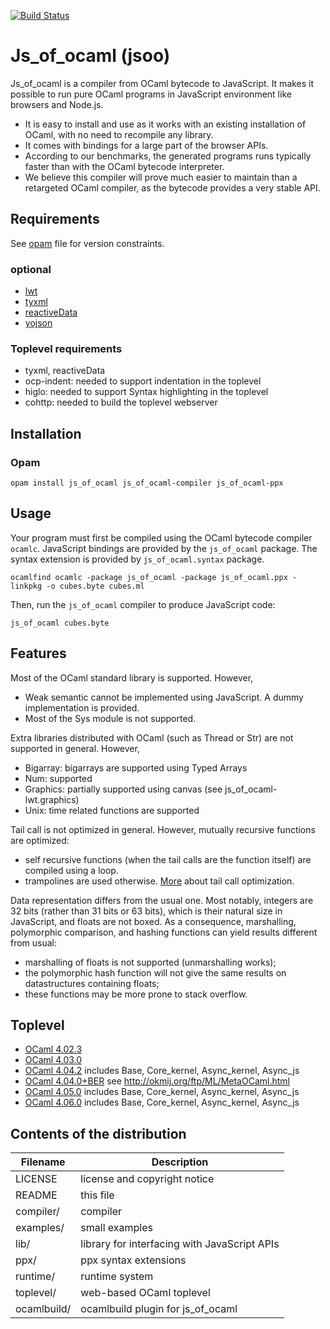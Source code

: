 [![Build Status](https://travis-ci.org/ocsigen/js_of_ocaml.svg?branch=master)](https://travis-ci.org/ocsigen/js_of_ocaml)

# Js_of_ocaml (jsoo)

Js_of_ocaml is a compiler from OCaml bytecode to JavaScript. It makes
it possible to run pure OCaml programs in JavaScript environment
like browsers and Node.js.
  * It is easy to install and use as it works with an existing
    installation of OCaml, with no need to recompile any library.
  * It comes with bindings for a large part of the browser APIs.
  * According to our benchmarks, the generated programs runs typically
    faster than with the OCaml bytecode interpreter.
  * We believe this compiler will prove much easier to maintain than a
    retargeted OCaml compiler, as the bytecode provides a very stable
    API.

## Requirements
  See [opam](https://github.com/ocsigen/js_of_ocaml/blob/master/js_of_ocaml-compiler.opam) file for version constraints.

### optional
  * [lwt](https://github.com/ocsigen/lwt)
  * [tyxml](https://github.com/ocsigen/tyxml)
  * [reactiveData](https://github.com/ocsigen/reactiveData)
  * [yojson](https://github.com/mjambon/yojson)

### Toplevel requirements
 * tyxml, reactiveData
 * ocp-indent: needed to support indentation in the toplevel
 * higlo: needed to support Syntax highlighting in the toplevel
 * cohttp: needed to build the toplevel webserver

## Installation

### Opam
```
opam install js_of_ocaml js_of_ocaml-compiler js_of_ocaml-ppx
```

## Usage

Your program must first be compiled using the OCaml bytecode compiler
`ocamlc`. JavaScript bindings are provided by the `js_of_ocaml` package.
The syntax extension is provided by `js_of_ocaml.syntax` package.

```
ocamlfind ocamlc -package js_of_ocaml -package js_of_ocaml.ppx -linkpkg -o cubes.byte cubes.ml
```

Then, run the `js_of_ocaml` compiler to produce JavaScript code:

```
js_of_ocaml cubes.byte
```

## Features

Most of the OCaml standard library is supported. However,
  * Weak semantic cannot be implemented using JavaScript.
    A dummy implementation is provided.
  * Most of the Sys module is not supported.

Extra libraries distributed with OCaml (such as Thread or Str) are not
supported in general. However,
  * Bigarray: bigarrays are supported using Typed Arrays
  * Num: supported
  * Graphics: partially supported using canvas (see js_of_ocaml-lwt.graphics)
  * Unix: time related functions are supported

Tail call is not optimized in general. However, mutually recursive
functions are optimized:
  * self recursive functions (when the tail calls are the function itself) are
    compiled using a loop.
  * trampolines are used otherwise.
[More](http://ocsigen.org/js_of_ocaml/dev/manual/tailcall) about tail call optimization.

Data representation differs from the usual one.  Most notably,
integers are 32 bits (rather than 31 bits or 63 bits), which is their
natural size in JavaScript, and floats are not boxed.  As a
consequence, marshalling, polymorphic comparison, and hashing
functions can yield results different from usual:
  * marshalling of floats is not supported (unmarshalling works);
  * the polymorphic hash function will not give the same results on
    datastructures containing floats;
  * these functions may be more prone to stack overflow.

## Toplevel
  * [OCaml 4.02.3](http://ocsigen.github.io/js_of_ocaml/toplevel.html#version=4.02.3)
  * [OCaml 4.03.0](http://ocsigen.github.io/js_of_ocaml/toplevel.html#version=4.03.0)
  * [OCaml 4.04.2](http://ocsigen.github.io/js_of_ocaml/toplevel.html#version=4.04.2) includes Base, Core_kernel, Async_kernel, Async_js
  * [OCaml 4.04.0+BER](http://ocsigen.github.io/js_of_ocaml/toplevel.html#version=4.04.0+BER) see http://okmij.org/ftp/ML/MetaOCaml.html
  * [OCaml 4.05.0](http://ocsigen.github.io/js_of_ocaml/toplevel.html#version=4.05.0) includes Base, Core_kernel, Async_kernel, Async_js
  * [OCaml 4.06.0](http://ocsigen.github.io/js_of_ocaml/toplevel.html#version=4.06.0) includes Base, Core_kernel, Async_kernel, Async_js

## Contents of the distribution
| Filename    | Description                                  |
|-----------  |----------------------------------------------|
| LICENSE     | license and copyright notice                 |
| README      | this file                                    |
| compiler/   | compiler                                     |
| examples/   | small examples                               |
| lib/        | library for interfacing with JavaScript APIs |
| ppx/        | ppx syntax extensions                        |
| runtime/    | runtime system                               |
| toplevel/   | web-based OCaml toplevel                     |
| ocamlbuild/ | ocamlbuild plugin for js_of_ocaml            |
